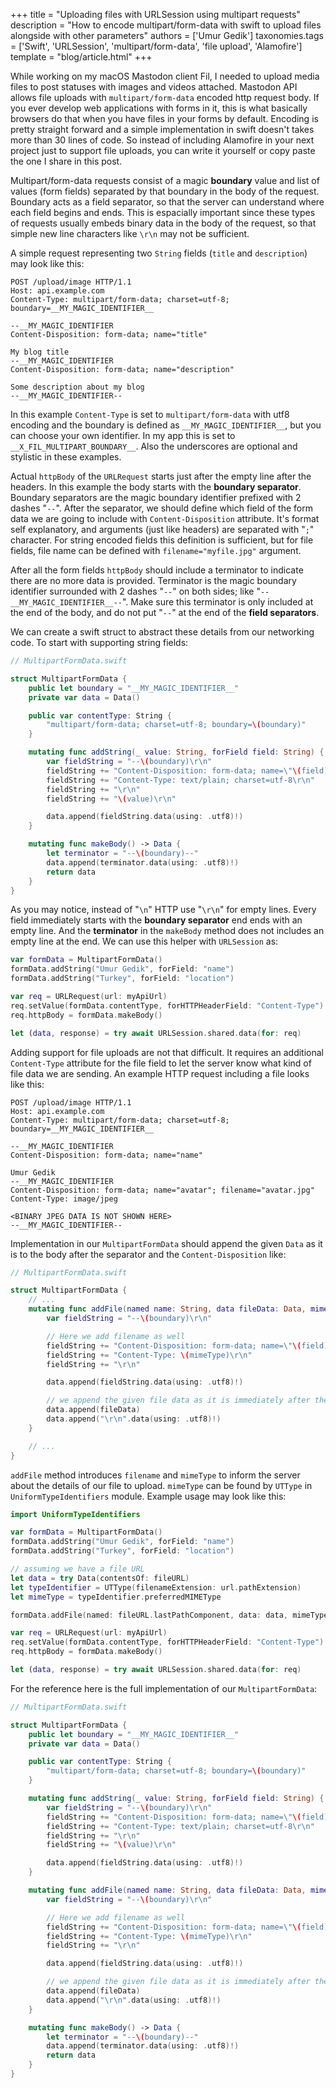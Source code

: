 +++
title = "Uploading files with URLSession using multipart requests"
description = "How to encode multipart/form-data with swift to upload files alongside with other parameters"
authors = ['Umur Gedik']
taxonomies.tags = ['Swift', 'URLSession', 'multipart/form-data', 'file upload', 'Alamofire']
template = "blog/article.html"
+++

While working on my macOS Mastodon client Fil, I needed to upload media files to post statuses with images and videos attached. Mastodon API allows file uploads with `multipart/form-data` encoded http request body. If you ever develop web applications with forms in it, this is what basically browsers do that when you have files in your forms by default. Encoding is pretty straight forward and a simple implementation in swift doesn't takes more than 30 lines of code. So instead of including Alamofire in your next project just to support file uploads, you can write it yourself or copy paste the one I share in this post.

Multipart/form-data requests consist of a magic **boundary** value and list of values (form fields) separated by that boundary in the body of the request. Boundary acts as a field separator, so that the server can understand where each field begins and ends. This is espacially important since these types of requests usually embeds binary data in the body of the request, so that simple new line characters like `\r\n` may not be sufficient.

A simple request representing two `String` fields (`title` and `description`) may look like this:
```http
POST /upload/image HTTP/1.1
Host: api.example.com
Content-Type: multipart/form-data; charset=utf-8; boundary=__MY_MAGIC_IDENTIFIER__

--__MY_MAGIC_IDENTIFIER
Content-Disposition: form-data; name="title"

My blog title
--__MY_MAGIC_IDENTIFIER
Content-Disposition: form-data; name="description"

Some description about my blog
--__MY_MAGIC_IDENTIFIER--
```

In this example `Content-Type` is set to `multipart/form-data` with utf8 encoding and the boundary is defined as `__MY_MAGIC_IDENTIFIER__`, but you can choose your own identifier. In my app this is set to `__X_FIL_MULTIPART_BOUNDARY__`. Also the underscores are optional and stylistic in these examples.

Actual `httpBody` of the `URLRequest` starts just after the empty line after the headers. In this example the body starts with the **boundary separator**. Boundary separators are the magic boundary identifier prefixed with 2 dashes "`--`". After the separator, we should define which field of the form data we are going to include with `Content-Disposition` attribute. It's format self explanatory, and arguments (just like headers) are separated with "`;`" character. For string encoded fields this definition is sufficient, but for file fields, file name can be defined with `filename="myfile.jpg"` argument.

After all the form fields `httpBody` should include a terminator to indicate there are no more data is provided. Terminator is the magic boundary identifier surrounded with 2 dashes "`--`" on both sides; like "`--__MY_MAGIC_IDENTIFIER__--`". Make sure this terminator is only included at the end of the body, and do not put "`--`" at the end of the **field separators**.

We can create a swift struct to abstract these details from our networking code. To start with supporting string fields:

```swift
// MultipartFormData.swift

struct MultipartFormData {
    public let boundary = "__MY_MAGIC_IDENTIFIER__"
    private var data = Data()

    public var contentType: String {
        "multipart/form-data; charset=utf-8; boundary=\(boundary)"
    }

    mutating func addString(_ value: String, forField field: String) {
        var fieldString = "--\(boundary)\r\n"
        fieldString += "Content-Disposition: form-data; name=\"\(field)\"\r\n"
        fieldString += "Content-Type: text/plain; charset=utf-8\r\n"
        fieldString += "\r\n"
        fieldString += "\(value)\r\n"

        data.append(fieldString.data(using: .utf8)!)
    }

    mutating func makeBody() -> Data {
        let terminator = "--\(boundary)--"
        data.append(terminator.data(using: .utf8)!)
        return data
    }
}
```

As you may notice, instead of "`\n`" HTTP use "`\r\n`" for empty lines. Every field immediately starts with the **boundary separator** end ends with an empty line. And the **terminator** in the `makeBody` method does not includes an empty line at the end. We can use this helper with `URLSession` as:

```swift
var formData = MultipartFormData()
formData.addString("Umur Gedik", forField: "name")
formData.addString("Turkey", forField: "location")

var req = URLRequest(url: myApiUrl)
req.setValue(formData.contentType, forHTTPHeaderField: "Content-Type")
req.httpBody = formData.makeBody()

let (data, response) = try await URLSession.shared.data(for: req)
```

Adding support for file uploads are not that difficult. It requires an additional `Content-Type` attribute for the file field to let the server know what kind of file data we are sending. An example HTTP request including a file looks like this:

```http
POST /upload/image HTTP/1.1
Host: api.example.com
Content-Type: multipart/form-data; charset=utf-8; boundary=__MY_MAGIC_IDENTIFIER__

--__MY_MAGIC_IDENTIFIER
Content-Disposition: form-data; name="name"

Umur Gedik
--__MY_MAGIC_IDENTIFIER
Content-Disposition: form-data; name="avatar"; filename="avatar.jpg"
Content-Type: image/jpeg

<BINARY JPEG DATA IS NOT SHOWN HERE>
--__MY_MAGIC_IDENTIFIER--
```

Implementation in our `MultipartFormData` should append the given `Data` as it is to the body after the separator and the `Content-Disposition` like:

```swift
// MultipartFormData.swift

struct MultipartFormData {
    // ...
    mutating func addFile(named name: String, data fileData: Data, mimeType: String, forField field: String) {
        var fieldString = "--\(boundary)\r\n"

        // Here we add filename as well
        fieldString += "Content-Disposition: form-data; name=\"\(field)\"; filename=\"\(name)\"\r\n"
        fieldString += "Content-Type: \(mimeType)\r\n"
        fieldString += "\r\n"

        data.append(fieldString.data(using: .utf8)!)

        // we append the given file data as it is immediately after the details
        data.append(fileData)
        data.append("\r\n".data(using: .utf8)!)
    }

    // ...
}
```

`addFile` method introduces `filename` and `mimeType` to inform the server about the details of our file to upload. `mimeType` can be found by `UTType` in `UniformTypeIdentifiers` module. Example usage may look like this:

```swift
import UniformTypeIdentifiers

var formData = MultipartFormData()
formData.addString("Umur Gedik", forField: "name")
formData.addString("Turkey", forField: "location")

// assuming we have a file URL
let data = try Data(contentsOf: fileURL)
let typeIdentifier = UTType(filenameExtension: url.pathExtension)
let mimeType = typeIdentifier.preferredMIMEType

formData.addFile(named: fileURL.lastPathComponent, data: data, mimeType: mimeType, forField: "avatar")

var req = URLRequest(url: myApiUrl)
req.setValue(formData.contentType, forHTTPHeaderField: "Content-Type")
req.httpBody = formData.makeBody()

let (data, response) = try await URLSession.shared.data(for: req)
```

For the reference here is the full implementation of our `MultipartFormData`:

```swift
// MultipartFormData.swift

struct MultipartFormData {
    public let boundary = "__MY_MAGIC_IDENTIFIER__"
    private var data = Data()

    public var contentType: String {
        "multipart/form-data; charset=utf-8; boundary=\(boundary)"
    }

    mutating func addString(_ value: String, forField field: String) {
        var fieldString = "--\(boundary)\r\n"
        fieldString += "Content-Disposition: form-data; name=\"\(field)\"\r\n"
        fieldString += "Content-Type: text/plain; charset=utf-8\r\n"
        fieldString += "\r\n"
        fieldString += "\(value)\r\n"

        data.append(fieldString.data(using: .utf8)!)
    }

    mutating func addFile(named name: String, data fileData: Data, mimeType: String, forField field: String) {
        var fieldString = "--\(boundary)\r\n"

        // Here we add filename as well
        fieldString += "Content-Disposition: form-data; name=\"\(field)\"; filename=\"\(name)\"\r\n"
        fieldString += "Content-Type: \(mimeType)\r\n"
        fieldString += "\r\n"

        data.append(fieldString.data(using: .utf8)!)

        // we append the given file data as it is immediately after the details
        data.append(fileData)
        data.append("\r\n".data(using: .utf8)!)
    }

    mutating func makeBody() -> Data {
        let terminator = "--\(boundary)--"
        data.append(terminator.data(using: .utf8)!)
        return data
    }
}
```